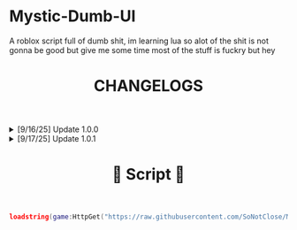 # Mystic-Dumb-UI
A roblox script full of dumb shit, im learning lua so alot of the shit is not gonna be good but give me some time
most of the stuff is fuckry but hey


<h1 align="center">CHANGELOGS<br><br></h1>

<details>
  <summary>[9/16/25] Update 1.0.0</summary>
  <ul>
    <li>Added Main Tab</li>
    <li>Added Player Tab</li>
    <li>Added Fun Tab</li>
    <li>Added Visuals Tab</li>
    <li>Added Experimental Tab</li>
    <li>Added Misc Tab</li>
    <li>Added WalkSpeed (slider)</li>
    <li>Added JumpPower (slider)</li>
    <li>Added SpinBot </li>
    <li>Added SpinBot Speed (slider)</li>
    <li>Added Teleport To Player (dropdown)</li>
    <li>Added Teleport Type (dropdown)</li>
    <li>Added Teleport To Player</li>
    <li>Added Print Cords</li>
    <li>Added Spam Chat (input)</li>
    <li>Added Chat Mode (dropdown)</li>
    <li>Added Spam Speed (slider)</li>
    <li>Added Anti Delay (sorta works)</li>
    <li>and expect alot more soon!!!!</li>
  </ul>
</details>

<details>
  <summary>[9/17/25] Update 1.0.1</summary>
  <ul>
    <li>FIXED THE UI AND EVERYTHING!!!!</li>
  </ul>
</details>


<h1 align="center"> 📑 Script 📑<br>
<br></h1>

```lua
loadstring(game:HttpGet("https://raw.githubusercontent.com/SoNotClose/Mystic-Dumb-UI/main/MysticRobloxUi/Mystic.lua"))()
```

#
